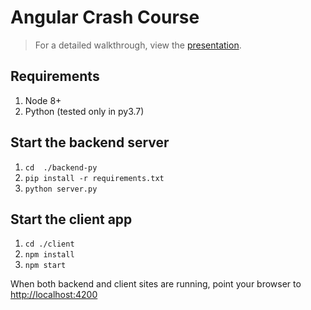 # Angular Crash Course

> For a detailed walkthrough, view the [presentation](./docs/deck.pdf).

## Requirements

1. Node 8+
2. Python (tested only in py3.7)

## Start the backend server

1. `cd  ./backend-py`
2. `pip install -r requirements.txt`
3. `python server.py`

## Start the client app

1. `cd ./client`
2. `npm install`
3. `npm start`

When both backend and client sites are running, point your browser to [http://localhost:4200](http://localhost:4200)